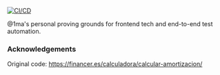 [![CI/CD](https://github.com/1ma/loan-calc/actions/workflows/cicd.yml/badge.svg)](https://github.com/1ma/loan-calc/actions/workflows/cicd.yml)

@1ma's personal proving grounds for frontend tech and end-to-end test automation.


### Acknowledgements

Original code: https://financer.es/calculadora/calcular-amortizacion/
